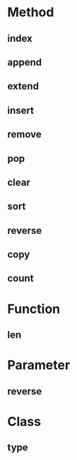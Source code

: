 
# Method
## index
## append
## extend
## insert
## remove
## pop
## clear
## sort
## reverse
## copy
## count


# Function
## len

# Parameter
## reverse

# Class
## type


